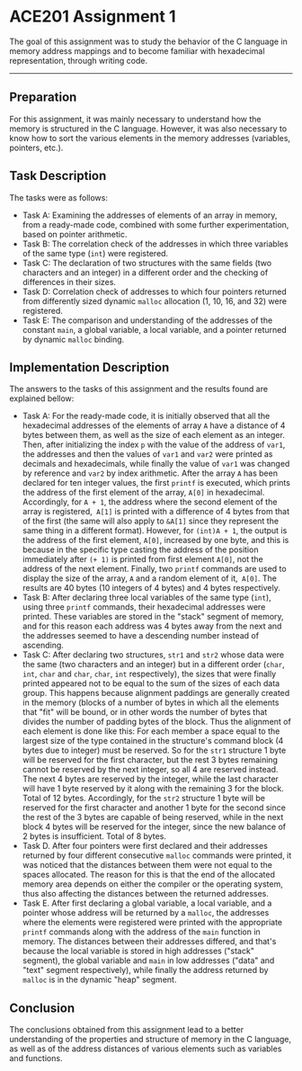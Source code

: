 # ACE201 Assignment 1

The goal of this assignment was to study the behavior of the C language in memory address mappings and to become familiar with hexadecimal representation, through writing code.

---

## Preparation

For this assignment, it was mainly necessary to understand how the memory is structured in the C language. However, it was also necessary to know how to sort the various elements in the memory addresses (variables, pointers, etc.).

## Task Description

 The tasks were as follows:

- Task A: Examining the addresses of elements of an array in memory, from a ready-made code, combined with some further experimentation, based on pointer arithmetic.
- Task B: The correlation check of the addresses in which three variables of the same type (`int`) were registered.
- Task C: The declaration of two structures with the same fields (two characters and an integer) in a different order and the checking of differences in their sizes.
- Task D: Correlation check of addresses to which four pointers returned from differently sized dynamic `malloc` allocation (1, 10, 16, and 32) were registered.
- Task E: The comparison and understanding of the addresses of the constant `main`, a global variable, a local variable, and a pointer returned by dynamic `malloc` binding.

## Implementation Description

The answers to the tasks of this assignment and the results found are explained bellow:

- Task A: For the ready-made code, it is initially observed that all the hexadecimal addresses of the elements of array `A` have a distance of 4 bytes between them, as well as the size of each element as an integer. Then, after initializing the index `p` with the value of the address of `var1`, the addresses and then the values of `var1` and `var2` were printed as decimals and hexadecimals, while finally the value of `var1` was changed by reference and `var2` by index arithmetic. After the array `A` has been declared for ten integer values, the first `printf` is executed, which prints the address of the first element of the array, `A[0]` in hexadecimal. Accordingly, for `A + 1`, the address where the second element of the array is registered,` A[1]` is printed with a difference of 4 bytes from that of the first (the same will also apply to `&A[1]` since they represent the same thing in a different format). However, for `(int)A + 1`, the output is the address of the first element, `A[0]`, increased by one byte, and this is because in the specific type casting the address of the position immediately after `(+ 1)` is printed from first element `A[0]`, not the address of the next element. Finally, two `printf` commands are used to display the size of the array, `A` and a random element of it,` A[0]`. The results are 40 bytes (10 integers of 4 bytes) and 4 bytes respectively.
- Task B: After declaring three local variables of the same type (`int`), using three `printf` commands, their hexadecimal addresses were printed. These variables are stored in the "stack" segment of memory, and for this reason each address was 4 bytes away from the next and the addresses seemed to have a descending number instead of ascending.
- Task C: After declaring two structures, `str1` and `str2` whose data were the same (two characters and an integer) but in a different order (`char`, `int`, `char` and `char`, `char`, `int` respectively), the sizes that were finally printed appeared not to be equal to the sum of the sizes of each data group. This happens because alignment paddings are generally created in the memory (blocks of a number of bytes in which all the elements that "fit" will be bound, or in other words the number of bytes that divides the number of padding bytes of the block. Thus the alignment of each element is done like this: For each member a space equal to the largest size of the type contained in the structure's command block (4 bytes due to integer) must be reserved. So for the `str1` structure 1 byte will be reserved for the first character, but the rest 3 bytes remaining cannot be reserved by the next integer, so all 4 are reserved instead. The next 4 bytes are reserved by the integer, while the last character will have 1 byte reserved by it along with the remaining 3 for the block. Total of 12 bytes. Accordingly, for the `str2` structure 1 byte will be reserved for the first character and another 1 byte for the second since the rest of the 3 bytes are capable of being reserved, while in the next block 4 bytes will be reserved for the integer, since the new balance of 2 bytes is insufficient. Total of 8 bytes.
- Task D. After four pointers were first declared and their addresses returned by four different consecutive `malloc` commands were printed, it was noticed that the distances between them were not equal to the spaces allocated. The reason for this is that the end of the allocated memory area depends on either the compiler or the operating system, thus also affecting the distances between the returned addresses.
- Task E. After first declaring a global variable, a local variable, and a pointer whose address will be returned by a `malloc`, the addresses where the elements were registered were printed with the appropriate `printf` commands along with the address of the `main` function in memory. The distances between their addresses differed, and that's because the local variable is stored in high addresses ("stack" segment), the global variable and `main` in low addresses ("data" and "text" segment respectively), while finally the address returned by `malloc` is in the dynamic "heap" segment.

## Conclusion

The conclusions obtained from this assignment lead to a better understanding of the properties and structure of memory in the C language, as well as of the address distances of various elements such as variables and functions.
